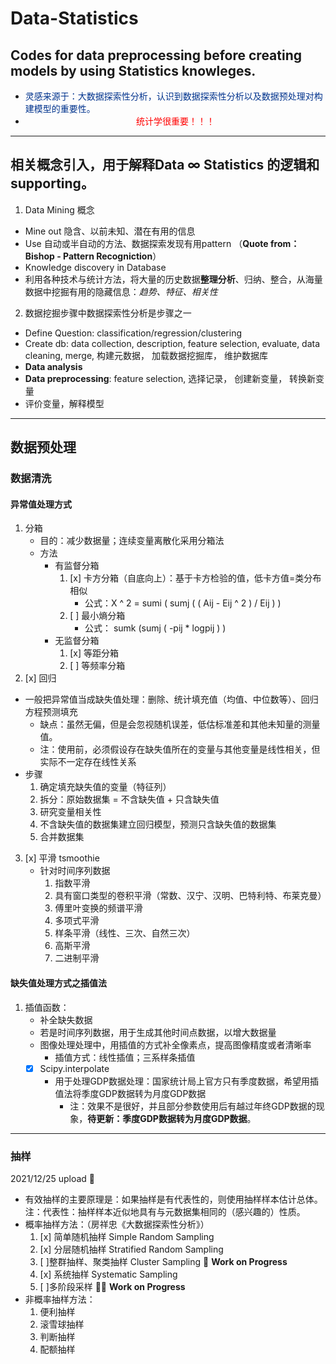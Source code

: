 # Data-Statistics
Codes for data preprocessing before creating models by using Statistics knowleges.
---
- <font color='#00338D'>灵感来源于：大数据探索性分析，认识到数据探索性分析以及数据预处理对构建模型的重要性。</font></div>
-  <div align="center"><font color='red'>统计学很重要！！！</font></div>
---
## 相关概念引入，用于解释Data ∞ Statistics 的逻辑和supporting。
1. Data Mining 概念
- Mine out 隐含、以前未知、潜在有用的信息
- Use 自动或半自动的方法、数据探索发现有用pattern （**Quote from：Bishop - Pattern Recogniction**）
- Knowledge discovery in Database
- 利用各种技术与统计方法，将大量的历史数据**整理分析**、归纳、整合，从海量数据中挖掘有用的隐藏信息：*趋势、特征、相关性*
2. 数据挖掘步骤中数据探索性分析是步骤之一
- Define Question: classification/regression/clustering
- Create db: data collection, description, feature selection, evaluate, data cleaning, merge, 构建元数据， 加载数据挖掘库， 维护数据库
- **Data analysis** 
- **Data preprocessing**: feature selection, 选择记录， 创建新变量， 转换新变量
- 评价变量，解释模型
---
## 数据预处理
### 数据清洗
#### 异常值处理方式
1. 分箱
   - 目的：减少数据量；连续变量离散化采用分箱法
   - 方法
     - 有监督分箱
       1. [x] 卡方分箱（自底向上）：基于卡方检验的值，低卡方值=类分布相似
          - 公式：X ^ 2  =  sumi ( sumj ( ( Aij - Eij ^ 2 ) / Eij ) )
       2. [ ] 最小熵分箱
          - 公式： sumk (sumj ( -pij * logpij ) )
     - 无监督分箱
       1. [x] 等距分箱
       2. [ ] 等频率分箱
2.  [x] 回归
   - 一般把异常值当成缺失值处理：删除、统计填充值（均值、中位数等）、回归方程预测填充
     - 缺点：虽然无偏，但是会忽视随机误差，低估标准差和其他未知量的测量值。
     - 注：使用前，必须假设存在缺失值所在的变量与其他变量是线性相关，但实际不一定存在线性关系
   - 步骤
     1. 确定填充缺失值的变量（特征列）
     2. 拆分：原始数据集 = 不含缺失值 + 只含缺失值
     3.  研究变量相关性
     4. 不含缺失值的数据集建立回归模型，预测只含缺失值的数据集
     5. 合并数据集
3. [x] 平滑 tsmoothie
   - 针对时间序列数据
     1. 指数平滑
     2. 具有窗口类型的卷积平滑（常数、汉宁、汉明、巴特利特、布莱克曼）
     3. 傅里叶变换的频谱平滑
     4. 多项式平滑
     5. 样条平滑（线性、三次、自然三次）
     6. 高斯平滑
     7. 二进制平滑
#### 缺失值处理方式之插值法
1. 插值函数：
   - 补全缺失数据
   - 若是时间序列数据，用于生成其他时间点数据，以增大数据量
   - 图像处理处理中，用插值的方式补全像素点，提高图像精度或者清晰率
     - 插值方式：线性插值；三系样条插值
   - [x] Scipy.interpolate
      - 用于处理GDP数据处理：国家统计局上官方只有季度数据，希望用插值法将季度GDP数据转为月度GDP数据
         - 注：效果不是很好，并且部分参数使用后有越过年终GDP数据的现象，**待更新：季度GDP数据转为月度GDP数据**。

---
### 抽样
2021/12/25 upload 🦾
- 有效抽样的主要原理是：如果抽样是有代表性的，则使用抽样样本估计总体。注：代表性：抽样样本近似地具有与元数据集相同的（感兴趣的）性质。
- 概率抽样方法：（房祥忠《大数据探索性分析》）
  1. [x] 简单随机抽样 Simple Random Sampling
  2. [x] 分层随机抽样 Stratified Random Sampling
  3. [ ]整群抽样、聚类抽样 Cluster Sampling 🧠 **Work on Progress**
  4. [x] 系统抽样 Systematic Sampling
  5. [ ]多阶段采样 🦾🧠 **Work on Progress**
- 非概率抽样方法：
  1. 便利抽样
  2. 滚雪球抽样
  3. 判断抽样
  4. 配额抽样



